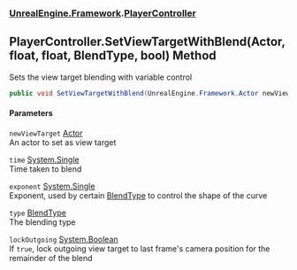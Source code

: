 ### [UnrealEngine.Framework](UnrealEngine_Framework.md 'UnrealEngine.Framework').[PlayerController](PlayerController.md 'UnrealEngine.Framework.PlayerController')
## PlayerController.SetViewTargetWithBlend(Actor, float, float, BlendType, bool) Method
Sets the view target blending with variable control  
```csharp
public void SetViewTargetWithBlend(UnrealEngine.Framework.Actor newViewTarget, float time=0f, float exponent=0f, UnrealEngine.Framework.BlendType type=UnrealEngine.Framework.BlendType.Linear, bool lockOutgoing=false);
```
#### Parameters
<a name='UnrealEngine_Framework_PlayerController_SetViewTargetWithBlend(UnrealEngine_Framework_Actor_float_float_UnrealEngine_Framework_BlendType_bool)_newViewTarget'></a>
`newViewTarget` [Actor](Actor.md 'UnrealEngine.Framework.Actor')  
An actor to set as view target
  
<a name='UnrealEngine_Framework_PlayerController_SetViewTargetWithBlend(UnrealEngine_Framework_Actor_float_float_UnrealEngine_Framework_BlendType_bool)_time'></a>
`time` [System.Single](https://docs.microsoft.com/en-us/dotnet/api/System.Single 'System.Single')  
Time taken to blend
  
<a name='UnrealEngine_Framework_PlayerController_SetViewTargetWithBlend(UnrealEngine_Framework_Actor_float_float_UnrealEngine_Framework_BlendType_bool)_exponent'></a>
`exponent` [System.Single](https://docs.microsoft.com/en-us/dotnet/api/System.Single 'System.Single')  
Exponent, used by certain [BlendType](BlendType.md 'UnrealEngine.Framework.BlendType') to control the shape of the curve
  
<a name='UnrealEngine_Framework_PlayerController_SetViewTargetWithBlend(UnrealEngine_Framework_Actor_float_float_UnrealEngine_Framework_BlendType_bool)_type'></a>
`type` [BlendType](BlendType.md 'UnrealEngine.Framework.BlendType')  
The blending type
  
<a name='UnrealEngine_Framework_PlayerController_SetViewTargetWithBlend(UnrealEngine_Framework_Actor_float_float_UnrealEngine_Framework_BlendType_bool)_lockOutgoing'></a>
`lockOutgoing` [System.Boolean](https://docs.microsoft.com/en-us/dotnet/api/System.Boolean 'System.Boolean')  
If `true`, lock outgoing view target to last frame's camera position for the remainder of the blend
  

